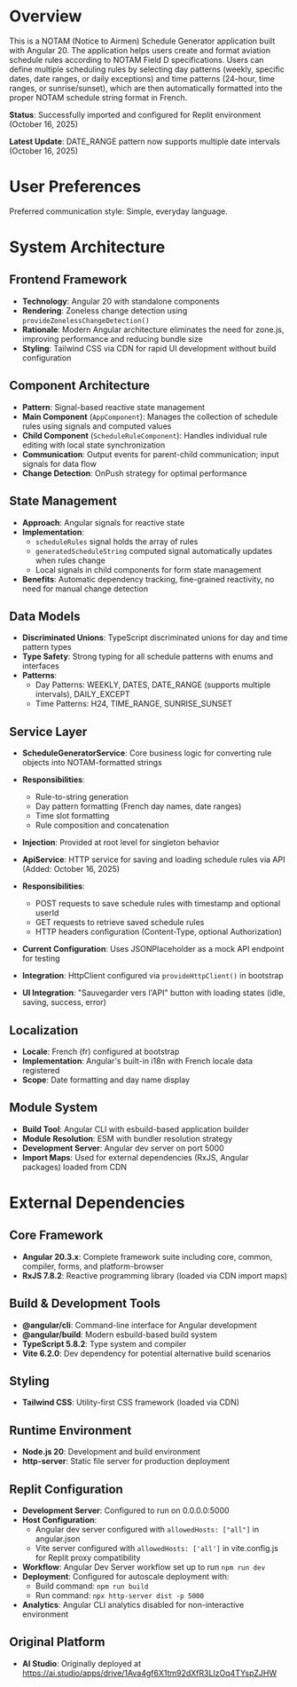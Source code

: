 # Overview

This is a NOTAM (Notice to Airmen) Schedule Generator application built with Angular 20. The application helps users create and format aviation schedule rules according to NOTAM Field D specifications. Users can define multiple scheduling rules by selecting day patterns (weekly, specific dates, date ranges, or daily exceptions) and time patterns (24-hour, time ranges, or sunrise/sunset), which are then automatically formatted into the proper NOTAM schedule string format in French.

**Status**: Successfully imported and configured for Replit environment (October 16, 2025)

**Latest Update**: DATE_RANGE pattern now supports multiple date intervals (October 16, 2025)

# User Preferences

Preferred communication style: Simple, everyday language.

# System Architecture

## Frontend Framework
- **Technology**: Angular 20 with standalone components
- **Rendering**: Zoneless change detection using `provideZonelessChangeDetection()`
- **Rationale**: Modern Angular architecture eliminates the need for zone.js, improving performance and reducing bundle size
- **Styling**: Tailwind CSS via CDN for rapid UI development without build configuration

## Component Architecture
- **Pattern**: Signal-based reactive state management
- **Main Component** (`AppComponent`): Manages the collection of schedule rules using signals and computed values
- **Child Component** (`ScheduleRuleComponent`): Handles individual rule editing with local state synchronization
- **Communication**: Output events for parent-child communication; input signals for data flow
- **Change Detection**: OnPush strategy for optimal performance

## State Management
- **Approach**: Angular signals for reactive state
- **Implementation**: 
  - `scheduleRules` signal holds the array of rules
  - `generatedScheduleString` computed signal automatically updates when rules change
  - Local signals in child components for form state management
- **Benefits**: Automatic dependency tracking, fine-grained reactivity, no need for manual change detection

## Data Models
- **Discriminated Unions**: TypeScript discriminated unions for day and time pattern types
- **Type Safety**: Strong typing for all schedule patterns with enums and interfaces
- **Patterns**:
  - Day Patterns: WEEKLY, DATES, DATE_RANGE (supports multiple intervals), DAILY_EXCEPT
  - Time Patterns: H24, TIME_RANGE, SUNRISE_SUNSET

## Service Layer
- **ScheduleGeneratorService**: Core business logic for converting rule objects into NOTAM-formatted strings
- **Responsibilities**: 
  - Rule-to-string generation
  - Day pattern formatting (French day names, date ranges)
  - Time slot formatting
  - Rule composition and concatenation
- **Injection**: Provided at root level for singleton behavior

- **ApiService**: HTTP service for saving and loading schedule rules via API (Added: October 16, 2025)
- **Responsibilities**:
  - POST requests to save schedule rules with timestamp and optional userId
  - GET requests to retrieve saved schedule rules
  - HTTP headers configuration (Content-Type, optional Authorization)
- **Current Configuration**: Uses JSONPlaceholder as a mock API endpoint for testing
- **Integration**: HttpClient configured via `provideHttpClient()` in bootstrap
- **UI Integration**: "Sauvegarder vers l'API" button with loading states (idle, saving, success, error)

## Localization
- **Locale**: French (fr) configured at bootstrap
- **Implementation**: Angular's built-in i18n with French locale data registered
- **Scope**: Date formatting and day name display

## Module System
- **Build Tool**: Angular CLI with esbuild-based application builder
- **Module Resolution**: ESM with bundler resolution strategy
- **Development Server**: Angular dev server on port 5000
- **Import Maps**: Used for external dependencies (RxJS, Angular packages) loaded from CDN

# External Dependencies

## Core Framework
- **Angular 20.3.x**: Complete framework suite including core, common, compiler, forms, and platform-browser
- **RxJS 7.8.2**: Reactive programming library (loaded via CDN import maps)

## Build & Development Tools
- **@angular/cli**: Command-line interface for Angular development
- **@angular/build**: Modern esbuild-based build system
- **TypeScript 5.8.2**: Type system and compiler
- **Vite 6.2.0**: Dev dependency for potential alternative build scenarios

## Styling
- **Tailwind CSS**: Utility-first CSS framework (loaded via CDN)

## Runtime Environment
- **Node.js 20**: Development and build environment
- **http-server**: Static file server for production deployment

## Replit Configuration
- **Development Server**: Configured to run on 0.0.0.0:5000
- **Host Configuration**: 
  - Angular dev server configured with `allowedHosts: ["all"]` in angular.json
  - Vite server configured with `allowedHosts: ['all']` in vite.config.js for Replit proxy compatibility
- **Workflow**: Angular Dev Server workflow set up to run `npm run dev`
- **Deployment**: Configured for autoscale deployment with:
  - Build command: `npm run build`
  - Run command: `npx http-server dist -p 5000`
- **Analytics**: Angular CLI analytics disabled for non-interactive environment

## Original Platform
- **AI Studio**: Originally deployed at https://ai.studio/apps/drive/1Ava4gf6X1tm92dXfR3LIzOq4TYspZJHW